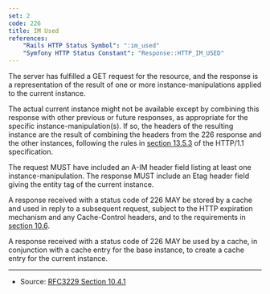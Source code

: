 ```yaml
---
set: 2
code: 226
title: IM Used
references:
    "Rails HTTP Status Symbol": ":im_used"
    "Symfony HTTP Status Constant": "Response::HTTP_IM_USED"
---
```


The server has fulfilled a GET request for the resource, and the
response is a representation of the result of one or more
instance-manipulations applied to the current instance.

The actual current instance might not be available except by combining
this response with other previous or future responses, as appropriate
for the specific instance-manipulation(s). If so, the headers of the
resulting instance are the result of combining the headers from the 226
response and the other instances, following the rules in
[section 13.5.3][2] of the HTTP/1.1 specification.

The request MUST have included an A-IM header field listing at least one
instance-manipulation. The response MUST include an Etag header field
giving the entity tag of the current instance.

A response received with a status code of 226 MAY be stored by a cache
and used in reply to a subsequent request, subject to the HTTP
expiration mechanism and any Cache-Control headers, and to the
requirements in [section 10.6][3].

A response received with a status code of 226 MAY be used by a cache, in
conjunction with a cache entry for the base instance, to create a cache
entry for the current instance.

---

* Source: [RFC3229 Section 10.4.1][1]

[1]: <http://tools.ietf.org/html/rfc3229#section-10.4.1>
[2]: <http://tools.ietf.org/html/rfc2616#section-13.5.3>
[3]: <http://tools.ietf.org/html/rfc3229#section-10.6>
